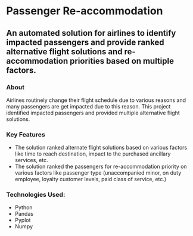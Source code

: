 # Passenger Re-accommodation

## An automated solution for airlines to identify impacted passengers and provide ranked alternative flight solutions and re-accommodation priorities based on multiple factors.

### About
Airlines routinely change their flight schedule due to various reasons and many passengers are get impacted due to this reason. This project identified impacted passengers and provided multiple alternative flight solutions.

### Key Features
* The solution ranked alternate flight solutions based on various factors like time to reach destination, impact to the purchased ancillary services, etc.
* The solution ranked the passengers for re-accommodation priority on various factors like passenger type (unaccompanied minor, on duty employee, loyalty customer levels, paid class of service, etc.)

### Technologies Used:
* Python
* Pandas
* Pyplot
* Numpy

